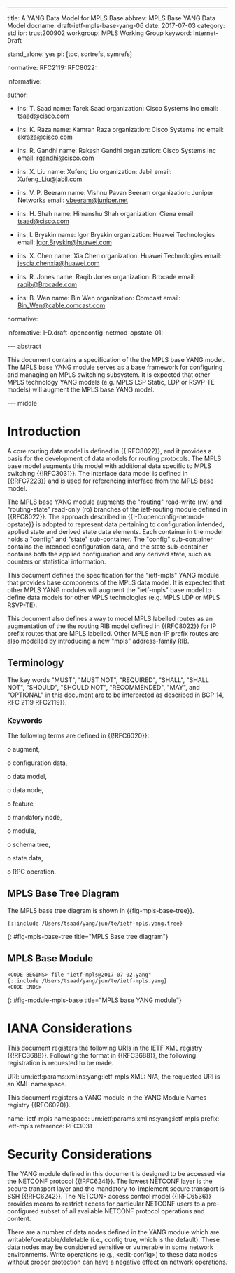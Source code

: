---
title: A YANG Data Model for MPLS Base 
abbrev: MPLS Base YANG Data Model
docname: draft-ietf-mpls-base-yang-06
date: 2017-07-03
category: std
ipr: trust200902
workgroup: MPLS Working Group
keyword: Internet-Draft

stand_alone: yes
pi: [toc, sortrefs, symrefs]

normative:
  RFC2119:
  RFC8022:

informative:

author:

 -
    ins: T. Saad
    name: Tarek Saad
    organization: Cisco Systems Inc
    email: tsaad@cisco.com

 -
    ins: K. Raza
    name: Kamran Raza
    organization: Cisco Systems Inc
    email: skraza@cisco.com

 -
    ins: R. Gandhi
    name: Rakesh Gandhi
    organization: Cisco Systems Inc
    email: rgandhi@cisco.com

 -
    ins: X. Liu
    name: Xufeng Liu
    organization: Jabil
    email: Xufeng_Liu@jabil.com

 -
    ins: V. P. Beeram
    name: Vishnu Pavan Beeram
    organization: Juniper Networks
    email: vbeeram@juniper.net

 -
    ins: H. Shah
    name: Himanshu Shah
    organization: Ciena
    email: tsaad@cisco.com

 -
    ins: I. Bryskin
    name: Igor Bryskin
    organization: Huawei Technologies
    email: Igor.Bryskin@huawei.com

 -
    ins: X. Chen
    name: Xia Chen
    organization: Huawei Technologies
    email: jescia.chenxia@huawei.com

 -
    ins: R. Jones
    name: Raqib Jones
    organization: Brocade
    email: raqib@Brocade.com
 -
   ins: B. Wen
   name: Bin Wen
   organization: Comcast
   email: Bin_Wen@cable.comcast.com


normative:

informative:
  I-D.draft-openconfig-netmod-opstate-01:

--- abstract

This document contains a specification of the the MPLS base YANG model. The MPLS base YANG module
serves as a base framework for configuring and managing an MPLS switching subsystem.
It is expected that other MPLS technology YANG models (e.g. MPLS LSP Static, LDP or RSVP-TE models)
will augment the MPLS base YANG model.

--- middle

# Introduction

A core routing data model is defined in
{{!RFC8022}}, and it provides a basis for the
development of data models for routing protocols.  The MPLS base model
augments this model with additional data specific to MPLS switching {{!RFC3031}}.
The interface data model is defined in {{!RFC7223}} and is used for referencing interface
from the MPLS base model. 

The MPLS base YANG module augments the "routing" read-write (rw) and "routing-state" read-only
(ro) branches of the ietf-routing module defined in {{RFC8022}}.
The approach described in {{I-D.openconfig-netmod-opstate}} is adopted to represent
data pertaining to configuration intended, applied state and derived state data elements. Each 
container in the model holds a "config" and "state" sub-container.  The "config" sub-container 
contains the intended configuration data, and the state sub-container contains
both the applied configuration and any derived state, such as counters or statistical information.

This document defines the specification for the "ietf-mpls" YANG module that 
provides base components of the MPLS data model. It is expected that other MPLS 
YANG modules will augment the "ietf-mpls" base model
to define data models for other MPLS technologies (e.g. MPLS LDP or MPLS RSVP-TE).

This document also defines a way to model MPLS labelled routes as an augmentation of the the
routing RIB model defined in {{RFC8022}} for IP prefix routes that are MPLS labelled.
Other MPLS non-IP prefix routes are also modelled by introducing a new "mpls" address-family RIB.


## Terminology

The key words "MUST", "MUST NOT", "REQUIRED", "SHALL", "SHALL NOT",
"SHOULD", "SHOULD NOT", "RECOMMENDED", "MAY", and "OPTIONAL" in this
document are to be interpreted as described in BCP 14, RFC 2119 RFC2119}}.

### Keywords

   The following terms are defined in {{!RFC6020}}:

   o  augment,

   o  configuration data,

   o  data model,

   o  data node,

   o  feature,

   o  mandatory node,

   o  module,

   o  schema tree,

   o  state data,

   o  RPC operation.


## MPLS Base Tree Diagram

The MPLS base tree diagram is shown in {{fig-mpls-base-tree}}.

~~~~~~~~~~~
{::include /Users/tsaad/yang/jun/te/ietf-mpls.yang.tree}
~~~~~~~~~~~
{: #fig-mpls-base-tree title="MPLS Base tree diagram"}

## MPLS Base Module

~~~~~~~~~~
<CODE BEGINS> file "ietf-mpls@2017-07-02.yang"
{::include /Users/tsaad/yang/jun/te/ietf-mpls.yang}
<CODE ENDS>
~~~~~~~~~~
{: #fig-module-mpls-base title="MPLS base YANG module"}

# IANA Considerations

This document registers the following URIs in the IETF XML registry
{{!RFC3688}}.
Following the format in {{RFC3688}}, the following registration is
requested to be made.

   URI: urn:ietf:params:xml:ns:yang:ietf-mpls
   XML: N/A, the requested URI is an XML namespace.

This document registers a YANG module in the YANG Module Names
registry {{RFC6020}}.

   name:       ietf-mpls
   namespace:  urn:ietf:params:xml:ns:yang:ietf-mpls
   prefix:     ietf-mpls
   reference:  RFC3031

# Security Considerations

The YANG module defined in this document is designed to be accessed via
the NETCONF protocol {{!RFC6241}}.  The lowest NETCONF layer is the
secure transport layer and the mandatory-to-implement secure
transport is SSH {{!RFC6242}}.  The NETCONF access control model
{{!RFC6536}} provides means to restrict access for particular NETCONF
users to a pre-configured subset of all available NETCONF protocol
operations and content.

There are a number of data nodes defined in the YANG module which are
writable/creatable/deletable (i.e., config true, which is the
default).  These data nodes may be considered sensitive or vulnerable
in some network environments.  Write operations (e.g., \<edit-config\>)
to these data nodes without proper protection can have a negative
effect on network operations.

